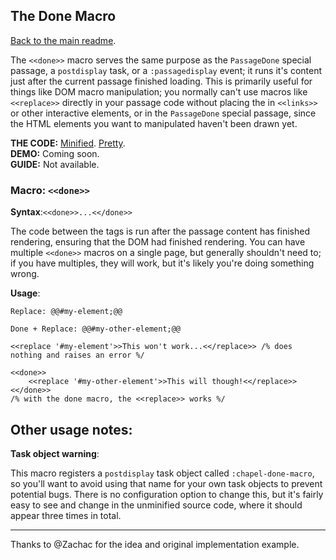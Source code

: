## The Done Macro

[Back to the main readme](https://github.com/ChapelR/custom-macros-for-sugarcube-2/blob/master/readme.md).

The `<<done>>` macro serves the same purpose as the `PassageDone` special passage, a `postdisplay` task, or a `:passagedisplay` event; it runs it's content just after the current passage finished loading.  This is primarily useful for things like DOM macro manipulation; you normally can't use macros like `<<replace>>` directly in your passage code without placing the in `<<links>>` or other interactive elements, or in the `PassageDone` special passage, since the HTML elements you want to manipulated haven't been drawn yet.

**THE CODE:** [Minified](https://github.com/ChapelR/custom-macros-for-sugarcube-2/blob/master/scripts/minified/done.min.js). [Pretty](https://github.com/ChapelR/custom-macros-for-sugarcube-2/blob/master/scripts/done.js).  
**DEMO:** Coming soon.  
**GUIDE:** Not available.

### Macro: `<<done>>`

**Syntax**:`<<done>>...<</done>>`

The code between the tags is run after the passage content has finished rendering, ensuring that the DOM had finished rendering.  You can have multiple `<<done>>` macros on a single page, but generally shouldn't need to; if you have multiples, they will work, but it's likely you're doing something wrong.

**Usage**:
```
Replace: @@#my-element;@@

Done + Replace: @@#my-other-element;@@

<<replace '#my-element'>>This won't work...<</replace>> /% does nothing and raises an error %/

<<done>>
	<<replace '#my-other-element'>>This will though!<</replace>>
<</done>>
/% with the done macro, the <<replace>> works %/
```

## Other usage notes:

**Task object warning**:

This macro registers a `postdisplay` task object called `:chapel-done-macro`, so you'll want to avoid using that name for your own task objects to prevent potential bugs.  There is no configuration option to change this, but it's fairly easy to see and change in the unminified source code, where it should appear three times in total.

-----

Thanks to @Zachac for the idea and original implementation example.